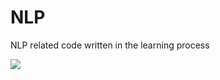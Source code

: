 # NLP
NLP related code written in the learning process


![](https://wx3.sinaimg.cn/mw2000/005WtPM9ly1h1yt3ml8l6j32w23k0b29.jpg)
